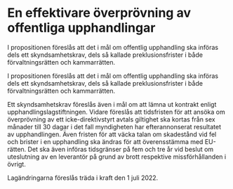 # En effektivare överprövning av offentliga upphandlingar

I propositionen föreslås att det i mål om offentlig upphandling ska införas dels ett skyndsamhetskrav, dels så kallade preklusionsfrister i både förvaltningsrätten och kammarrätten.

I propositionen föreslås att det i mål om offentlig upphandling ska införas dels ett skyndsamhetskrav, dels så kallade preklusionsfrister i både förvaltningsrätten och kammarrätten.

Ett skyndsamhetskrav föreslås även i mål om att lämna ut kontrakt enligt upphandlingslagstiftningen. Vidare föreslås att tidsfristen för att ansöka om överprövning av ett icke-direktivstyrt avtals giltighet ska kortas från sex månader till 30 dagar i det fall myndigheten har efterannonserat resultatet av upphandlingen. Även fristen för att väcka talan om skadestånd vid fel och brister i en upphandling ska ändras för att överensstämma med EU-rätten. Det ska även införas tidsgränser på fem och tre år vid beslut om uteslutning av en leverantör på grund av brott respektive missförhållanden i övrigt.

Lagändringarna föreslås träda i kraft den 1 juli 2022.
